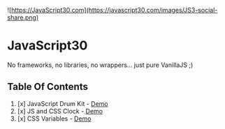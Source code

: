 ![https://JavaScript30.com](https://javascript30.com/images/JS3-social-share.png)

# JavaScript30

No frameworks, no libraries, no wrappers... just pure VanillaJS ;)


## Table Of Contents

1. [x] JavaScript Drum Kit - [Demo](http://arkpod.in/JavaScript30/01%20-%20JavaScript%20Drum%20Kit/index.html)
1. [x] JS and CSS Clock - [Demo](http://arkpod.in/JavaScript30/02%20-%20JS%20and%20CSS%20Clock/index.html)
1. [x] CSS Variables - [Demo](http://arkpod.in/JavaScript30/03%20-%20CSS%20Variables/index.html)
